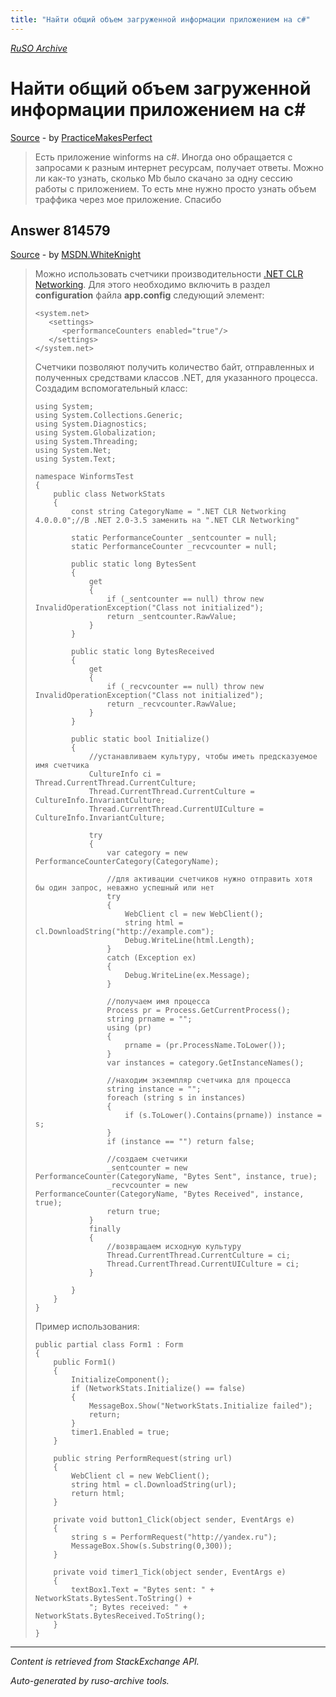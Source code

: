 ```yaml
---
title: "Найти общий объем загруженной информации приложением на c#"
---
```

<p><i><a href="https://github.com/MSDN-WhiteKnight/ruso-archive/">RuSO Archive</a></i></p>
<h1>Найти общий объем загруженной информации приложением на c#</h1>
<p><a href="https://ru.stackoverflow.com/questions/814452/%d0%9d%d0%b0%d0%b9%d1%82%d0%b8-%d0%be%d0%b1%d1%89%d0%b8%d0%b9-%d0%be%d0%b1%d1%8a%d0%b5%d0%bc-%d0%b7%d0%b0%d0%b3%d1%80%d1%83%d0%b6%d0%b5%d0%bd%d0%bd%d0%be%d0%b9-%d0%b8%d0%bd%d1%84%d0%be%d1%80%d0%bc%d0%b0%d1%86%d0%b8%d0%b8-%d0%bf%d1%80%d0%b8%d0%bb%d0%be%d0%b6%d0%b5%d0%bd%d0%b8%d0%b5%d0%bc-%d0%bd%d0%b0-c">Source</a> - by <a href="https://ru.stackoverflow.com/users/293865/practicemakesperfect">PracticeMakesPerfect</a></p>
<blockquote>
<p>Есть приложение winforms на c#. Иногда оно обращается с запросами к разным интернет ресурсам, получает ответы. Можно ли как-то узнать, сколько Mb было скачано за одну сессию работы с приложением. То есть мне нужно просто узнать объем траффика через мое приложение. Спасибо</p>

</blockquote>
<h2>Answer 814579</h2>
<p><a href="https://ru.stackoverflow.com/a/814579/">Source</a> - by <a href="https://ru.stackoverflow.com/users/240512/msdn-whiteknight">MSDN.WhiteKnight</a></p>
<blockquote>
<p>Можно использовать счетчики производительности <a href="https://msdn.microsoft.com/en-us/library/70xadeyt%28v=vs.110%29.aspx" rel="noreferrer">.NET CLR Networking</a>. Для этого необходимо включить в раздел <strong>configuration</strong> файла <strong>app.config</strong> следующий элемент:</p>

<pre class="lang-none prettyprint-override"><code>&lt;system.net&gt;
   &lt;settings&gt;
      &lt;performanceCounters enabled="true"/&gt;
   &lt;/settings&gt;
&lt;/system.net&gt;
</code></pre>

<p>Счетчики позволяют получить количество байт, отправленных и полученных средствами классов .NET, для указанного процесса. Создадим вспомогательный класс:</p>

<pre><code>using System;
using System.Collections.Generic;
using System.Diagnostics;
using System.Globalization;
using System.Threading;
using System.Net;
using System.Text;

namespace WinformsTest
{
    public class NetworkStats
    {
        const string CategoryName = ".NET CLR Networking 4.0.0.0";//В .NET 2.0-3.5 заменить на ".NET CLR Networking"

        static PerformanceCounter _sentcounter = null;
        static PerformanceCounter _recvcounter = null;

        public static long BytesSent
        {
            get
            {
                if (_sentcounter == null) throw new InvalidOperationException("Class not initialized");
                return _sentcounter.RawValue;
            }
        }

        public static long BytesReceived
        {
            get
            {
                if (_recvcounter == null) throw new InvalidOperationException("Class not initialized");
                return _recvcounter.RawValue;
            }
        }

        public static bool Initialize()
        {
            //устанавливаем культуру, чтобы иметь предсказуемое имя счетчика
            CultureInfo ci = Thread.CurrentThread.CurrentCulture;
            Thread.CurrentThread.CurrentCulture = CultureInfo.InvariantCulture;
            Thread.CurrentThread.CurrentUICulture = CultureInfo.InvariantCulture;

            try
            {
                var category = new PerformanceCounterCategory(CategoryName);

                //для активации счетчиков нужно отправить хотя бы один запрос, неважно успешный или нет
                try
                {
                    WebClient cl = new WebClient();
                    string html = cl.DownloadString("http://example.com");
                    Debug.WriteLine(html.Length);
                }
                catch (Exception ex)
                {
                    Debug.WriteLine(ex.Message);
                }

                //получаем имя процесса
                Process pr = Process.GetCurrentProcess();
                string prname = "";
                using (pr)
                {
                    prname = (pr.ProcessName.ToLower());
                }
                var instances = category.GetInstanceNames();

                //находим экземпляр счетчика для процесса
                string instance = "";
                foreach (string s in instances)
                {
                    if (s.ToLower().Contains(prname)) instance = s;
                }
                if (instance == "") return false;

                //создаем счетчики
                _sentcounter = new PerformanceCounter(CategoryName, "Bytes Sent", instance, true);
                _recvcounter = new PerformanceCounter(CategoryName, "Bytes Received", instance, true);
                return true;
            }
            finally
            {
                //возвращаем исходную культуру
                Thread.CurrentThread.CurrentCulture = ci;
                Thread.CurrentThread.CurrentUICulture = ci;
            }

        }
    }
}
</code></pre>

<p>Пример использования:</p>

<pre><code>public partial class Form1 : Form
{        
    public Form1()
    {
        InitializeComponent();
        if (NetworkStats.Initialize() == false)
        {
            MessageBox.Show("NetworkStats.Initialize failed");
            return;
        }
        timer1.Enabled = true;
    }

    public string PerformRequest(string url)
    {
        WebClient cl = new WebClient();
        string html = cl.DownloadString(url);
        return html;
    }

    private void button1_Click(object sender, EventArgs e)
    {
        string s = PerformRequest("http://yandex.ru");
        MessageBox.Show(s.Substring(0,300));  
    }

    private void timer1_Tick(object sender, EventArgs e)
    {
        textBox1.Text = "Bytes sent: " + NetworkStats.BytesSent.ToString() +
            "; Bytes received: " + NetworkStats.BytesReceived.ToString(); 
    }
}
</code></pre>

</blockquote>
<hr/>
<p><i>Content is retrieved from StackExchange API. </i></p>
<p><i>Auto-generated by ruso-archive tools. </i></p>
